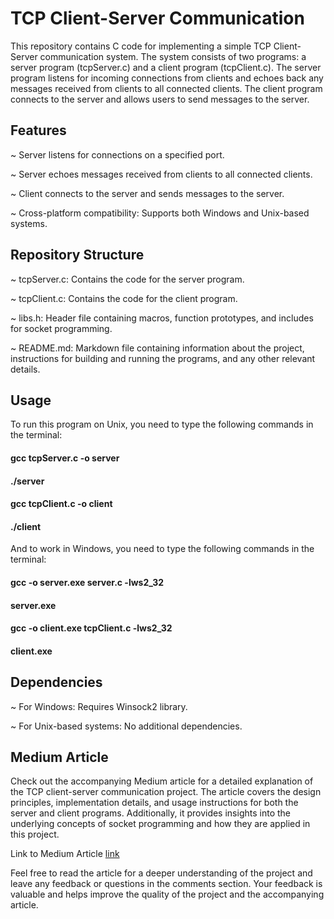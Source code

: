 # TCP Client-Server Communication

This repository contains C code for implementing a simple TCP Client-Server communication system. The system consists of two programs: a server program (tcpServer.c) and a client program (tcpClient.c). The server program listens for incoming connections from clients and echoes back any messages received from clients to all connected clients. The client program connects to the server and allows users to send messages to the server.

## Features

~ Server listens for connections on a specified port.

~ Server echoes messages received from clients to all connected clients.

~ Client connects to the server and sends messages to the server.

~ Cross-platform compatibility: Supports both Windows and Unix-based systems.

## Repository Structure

~ tcpServer.c: Contains the code for the server program.

~ tcpClient.c: Contains the code for the client program.

~ libs.h: Header file containing macros, function prototypes, and includes for socket programming.

~ README.md: Markdown file containing information about the project, instructions for building and running the programs, and any other relevant details.

## Usage

To run this program on Unix, you need to type the following commands in the terminal:

#### gcc tcpServer.c -o server
#### ./server

#### gcc tcpClient.c -o client
#### ./client

And to work in Windows, you need to type the following commands in the terminal:

#### gcc -o server.exe server.c -lws2_32
#### server.exe

#### gcc -o client.exe tcpClient.c -lws2_32
#### client.exe

## Dependencies

~ For Windows: Requires Winsock2 library.

~ For Unix-based systems: No additional dependencies.

## Medium Article
Check out the accompanying Medium article for a detailed explanation of the TCP client-server communication project. The article covers the design principles, implementation details, and usage instructions for both the server and client programs. Additionally, it provides insights into the underlying concepts of socket programming and how they are applied in this project.

Link to Medium Article [link](https://github.com/HaykuhiMk/Picsart-Academy-Projects/tree/bd7f8ecce8a016e230abfcbbfc4eb52344537a85/Network-Programming/With-C/TCP-Client-Server-Communication)

Feel free to read the article for a deeper understanding of the project and leave any feedback or questions in the comments section. Your feedback is valuable and helps improve the quality of the project and the accompanying article.
